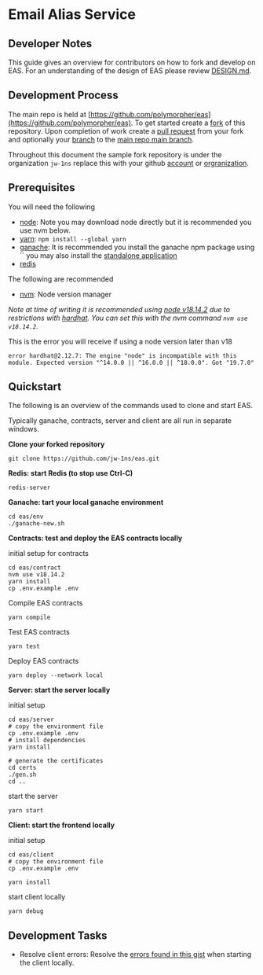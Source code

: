 # Email Alias Service 

## Developer Notes

This guide gives an overview for contributors on how to fork and develop on EAS. For an understanding of the design of EAS please review [DESIGN.md](./DESIGN.md).

## Development Process
The main repo is held at [https://github.com/polymorpher/eas](https://github.com/polymorpher/eas). To get started create a [fork](https://docs.github.com/en/get-started/quickstart/fork-a-repo) of this repository. Upon completion of work create a [pull request](https://docs.github.com/en/pull-requests/collaborating-with-pull-requests/proposing-changes-to-your-work-with-pull-requests/creating-a-pull-request) from your fork and optionally your [branch](https://docs.github.com/en/pull-requests/collaborating-with-pull-requests/proposing-changes-to-your-work-with-pull-requests/about-branches) to the [main repo main branch](https://github.com/polymorpher/eas).

Throughout this document the sample fork repository is under the organization `jw-1ns` replace this with your github [account](https://docs.github.com/en/get-started/signing-up-for-github/signing-up-for-a-new-github-account) or [orgranization](https://docs.github.com/en/organizations/collaborating-with-groups-in-organizations/about-organizations).


## Prerequisites



You will need the following
* [node](https://nodejs.org/en/download/): Note you may download node directly but it is recommended you use nvm below.
* [yarn](https://classic.yarnpkg.com/lang/en/docs/install/#mac-stable): `npm install --global yarn`
* [ganache](https://www.npmjs.com/package/ganache): It is recommended you install the ganache npm package using `` you may also install the [standalone application](https://trufflesuite.com/ganache/)
* [redis](https://redis.io/docs/getting-started/installation/)

The following are recommended
* [nvm](https://github.com/nvm-sh/nvm): Node version manager

*Note at time of writing it is recommended using [node v18.14.2](https://nodejs.org/en/blog/release/v18.14.2/) due to restrictions with [hardhat](https://github.com/NomicFoundation/hardhat). You can set this with the nvm command `nvm use v18.14.2`.*

This is the error you will receive if using a node version later than v18

```
error hardhat@2.12.7: The engine "node" is incompatible with this module. Expected version "^14.0.0 || ^16.0.0 || ^18.0.0". Got "19.7.0"
```


## Quickstart

The following is an overview of the commands used to clone and start EAS.

Typically ganache, contracts, server and client are all run in separate windows.

**Clone your forked repository**

```
git clone https://github.com/jw-1ns/eas.git
```

**Redis: start Redis (to stop use Ctrl-C)**
```
redis-server
```

**Ganache: tart your local ganache environment**

```
cd eas/env
./ganache-new.sh
```

**Contracts: test and deploy the EAS contracts locally**

initial setup for contracts
```
cd eas/contract
nvm use v18.14.2
yarn install
cp .env.example .env
```

Compile EAS contracts
```
yarn compile
```


Test EAS contracts
```
yarn test
```

Deploy EAS contracts
```
yarn deploy --network local
```

**Server: start the server locally**

initial setup

```
cd eas/server
# copy the environment file
cp .env.example .env
# install dependencies
yarn install

# generate the certificates
cd certs
./gen.sh
cd ..
```

start the server

```
yarn start
```

**Client: start the frontend locally**

initial setup

```
cd eas/client
# copy the environment file
cp .env.example .env

yarn install
```

start client locally

```
yarn debug
```

## Development Tasks

* Resolve client errors: Resolve the [errors found in this gist](https://gist.github.com/johnwhitton/b9266b4576b4e9f3256d5d4629ac135d) when starting the client locally.





